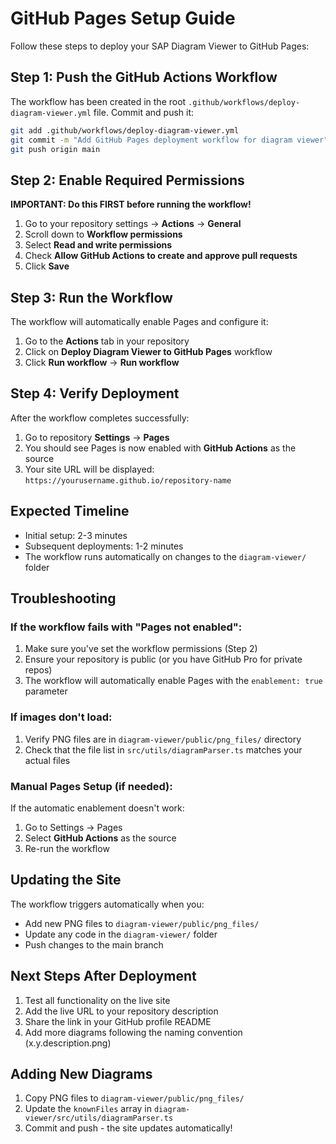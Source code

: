 # GitHub Pages Setup Guide

Follow these steps to deploy your SAP Diagram Viewer to GitHub Pages:

## Step 1: Push the GitHub Actions Workflow

The workflow has been created in the root `.github/workflows/deploy-diagram-viewer.yml` file. 
Commit and push it:

```bash
git add .github/workflows/deploy-diagram-viewer.yml
git commit -m "Add GitHub Pages deployment workflow for diagram viewer"
git push origin main
```

## Step 2: Enable Required Permissions

**IMPORTANT: Do this FIRST before running the workflow!**

1. Go to your repository settings → **Actions** → **General**
2. Scroll down to **Workflow permissions**
3. Select **Read and write permissions**
4. Check **Allow GitHub Actions to create and approve pull requests**
5. Click **Save**

## Step 3: Run the Workflow

The workflow will automatically enable Pages and configure it:

1. Go to the **Actions** tab in your repository
2. Click on **Deploy Diagram Viewer to GitHub Pages** workflow
3. Click **Run workflow** → **Run workflow**

## Step 4: Verify Deployment

After the workflow completes successfully:

1. Go to repository **Settings** → **Pages**
2. You should see Pages is now enabled with **GitHub Actions** as the source
3. Your site URL will be displayed: `https://yourusername.github.io/repository-name`

## Expected Timeline

- Initial setup: 2-3 minutes
- Subsequent deployments: 1-2 minutes
- The workflow runs automatically on changes to the `diagram-viewer/` folder

## Troubleshooting

### If the workflow fails with "Pages not enabled":
1. Make sure you've set the workflow permissions (Step 2)
2. Ensure your repository is public (or you have GitHub Pro for private repos)
3. The workflow will automatically enable Pages with the `enablement: true` parameter

### If images don't load:
1. Verify PNG files are in `diagram-viewer/public/png_files/` directory
2. Check that the file list in `src/utils/diagramParser.ts` matches your actual files

### Manual Pages Setup (if needed):
If the automatic enablement doesn't work:
1. Go to Settings → Pages
2. Select **GitHub Actions** as the source
3. Re-run the workflow

## Updating the Site

The workflow triggers automatically when you:
- Add new PNG files to `diagram-viewer/public/png_files/`
- Update any code in the `diagram-viewer/` folder
- Push changes to the main branch

## Next Steps After Deployment

1. Test all functionality on the live site
2. Add the live URL to your repository description
3. Share the link in your GitHub profile README
4. Add more diagrams following the naming convention (x.y.description.png)

## Adding New Diagrams

1. Copy PNG files to `diagram-viewer/public/png_files/`
2. Update the `knownFiles` array in `diagram-viewer/src/utils/diagramParser.ts`
3. Commit and push - the site updates automatically!

